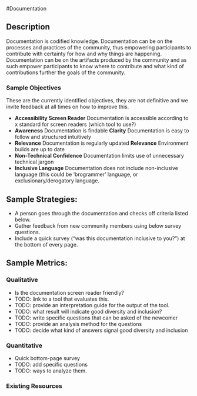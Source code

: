 #Documentation

## Description

Documentation is codified knowledge. Documentation can be on the processes and practices of the community, thus empowering participants to contribute with certainty for how and why things are happening. Documentation can be on the artifacts produced by the community and as such empower participants to know where to contribute and what kind of contributions further the goals of the community.

### Sample Objectives
These are the currently identified objectives, they are not definitive and we invite feedback at all times on how to improve this.

* **Accessibility Screen Reader** Documentation is accessible according to x standard for screen readers (which tool to use?)
* **Awareness** Documentation is findable
**Clarity** Documentation is easy to follow and structured intuitively
* **Relevance** Documentation is regularly updated
**Relevance** Environment builds are up to date
* **Non-Technical Confidence** Documentation limits use of unnecessary technical jargon
* **Inclusive Language** Documentation does not include non-inclusive language (this could be ‘brogrammer’ language, or exclusionary/derogatory language.

## Sample Strategies:
* A person goes through the documentation and checks off criteria listed below.
* Gather feedback from new community members using below survey questions.
* Include a quick survey (“was this documentation inclusive to you?”) at the bottom of every page.


## Sample Metrics:
### Qualitative
* Is the documentation screen reader friendly?
* TODO: link to a tool that evaluates this.
* TODO: provide an interpretation guide for the output of the tool.
* TODO: what result will indicate good diversity and inclusion?
* TODO: write specific questions that can be asked of the newcomer
* TODO: provide an analysis method for the questions
* TODO: decide what kind of answers signal good diversity and inclusion

### Quantitative
* Quick bottom-page survey
* TODO: add specific questions
* TODO: ways to analyze them.

### Existing Resources
